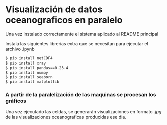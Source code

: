 # Visualización de datos oceanograficos en paralelo

Una vez instalado correctamente el sistema aplicado al README principal

Instala las siguientes librerias extra que se necesitan para ejecutar el archivo .ipynb

```sh
$ pip install netCDF4
$ pip install xray
$ pip install pandas==0.23.4
$ pip install numpy
$ pip install seaborn
$ pip install matplotlib
```

### A partir de la paralelización de las maquinas se procesan los gráficos

Una vez ejecutado las celdas, se generarán visualizaciones en formato $.jpg$ de las visualizaciones
oceanograficas producidas ese dia.
